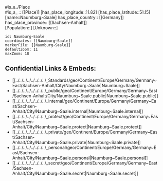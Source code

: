 ﻿---
location: [51.15,11.82] 
mapzoom: [7,12] 
mapmarker: city 
type: City
tags:
- geo/City


SpocWebEntityId: 32751
isDeleted: false
confidential: public

---
#is_a_/Place  
#is_a_ :: [[Place]] 
[has_place_longitude::11.82] 
[has_place_latitude::51.15] 
[name::Naumburg~Saale] 
has_place_country:: [[Germany]]  
has_place_province:: [[Sachsen-Anhalt]]  
[Population::] 
[Unknown::] 


```leaflet
id: Naumburg~Saale
coordinates: [[Naumburg~Saale]] 
markerFile: [[Naumburg~Saale]] 
defaultZoom: 11 
maxZoom: 18
```


## Confidential Links & Embeds: 
- [[../../../../../../../../_Standards/geo/Continent/Europe/Germany/Germany~East/Sachsen-Anhalt/City/Naumburg~Saale|Naumburg~Saale]] 
- [[../../../../../../../../_public/geo/Continent/Europe/Germany/Germany~East/Sachsen-Anhalt/City/Naumburg~Saale.public|Naumburg~Saale.public]] 
- [[../../../../../../../../_internal/geo/Continent/Europe/Germany/Germany~East/Sachsen-Anhalt/City/Naumburg~Saale.internal|Naumburg~Saale.internal]] 
- [[../../../../../../../../_protect/geo/Continent/Europe/Germany/Germany~East/Sachsen-Anhalt/City/Naumburg~Saale.protect|Naumburg~Saale.protect]] 
- [[../../../../../../../../_private/geo/Continent/Europe/Germany/Germany~East/Sachsen-Anhalt/City/Naumburg~Saale.private|Naumburg~Saale.private]] 
- [[../../../../../../../../_personal/geo/Continent/Europe/Germany/Germany~East/Sachsen-Anhalt/City/Naumburg~Saale.personal|Naumburg~Saale.personal]] 
- [[../../../../../../../../_secret/geo/Continent/Europe/Germany/Germany~East/Sachsen-Anhalt/City/Naumburg~Saale.secret|Naumburg~Saale.secret]] 
